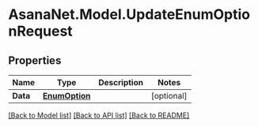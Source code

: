 # AsanaNet.Model.UpdateEnumOptionRequest

## Properties

Name | Type | Description | Notes
------------ | ------------- | ------------- | -------------
**Data** | [**EnumOption**](EnumOption.md) |  | [optional] 

[[Back to Model list]](../README.md#documentation-for-models) [[Back to API list]](../README.md#documentation-for-api-endpoints) [[Back to README]](../README.md)

